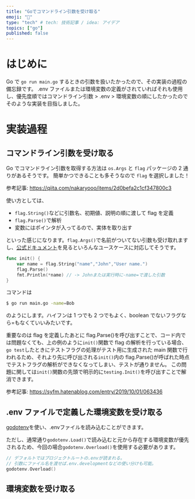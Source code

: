 ```yaml
---
title: "Goでコマンドライン引数を受け取る"
emoji: "🐹"
type: "tech" # tech: 技術記事 / idea: アイデア
topics: ["go"]
published: false
---
```


# はじめに

Go で `go run main.go` するときの引数を扱いたかったので、その実装の過程の備忘録です。
.env ファイルまたは環境変数の定義がされていればそれも使用し、優先度順ではコマンドライン引数 > .env > 環境変数の順にしたかったのでそのような実装を目指しました。

# 実装過程

## コマンドライン引数を受け取る

Go でコマンドライン引数を取得する方法は `os.Args` と `flag` パッケージの 2 通りがあるそうです。
簡単かつできることも多そうなので `flag` を選択しました！

参考記事:
https://qiita.com/nakaryooo/items/2d0befa2c1cf347800c3

使い方としては、

- `flag.String()`などに引数名、初期値、説明の順に渡して flag を定義
- `flag.Parse()`で解析
- 変数にはポインタが入ってるので、実体を取り出す

といった感じになります。`flag.Args()`で名前がついてない引数も受け取れますし、[公式ドキュメント](https://pkg.go.dev/flag)を見るといろんなユースケースに対応してそうです。

```go
func init() {
    var name = flag.String("name","John","User name.")
    flag.Parse()
    fmt.Println(*name) // -> Johnまたは実行時に-name=で渡した引数
}
```

コマンドは

```sh
$ go run main.go -name=Bob
```

のようにします。ハイフンは 1 つでも 2 つでもよく、boolean でないフラグなら=もなくていいみたいです。

重要なのは flag を定義したあとに flag.Parse()を呼び出すことで、コード内では問題なくても、上の例のように`init()`関数で flag の解析を行っている場合、`go test`したときにテストフラグの処理がテスト用に生成された main 関数で行われるため、それより先に呼び出される`init()`内の flag.Parse()が呼ばれた時点でテストフラグの解析ができなくなってしまい、テストが通りません。
この問題に関しては`init()`関数の先頭で明示的に`testing.Init()`を呼び出すことで解消できます。

参考記事:
https://syfm.hatenablog.com/entry/2019/10/01/063436

## .env ファイルで定義した環境変数を受け取る

[godotenv](https://github.com/joho/godotenv)を使い、.envファイルを読み込むことができます。

ただし、通常通り`godotenv.Load()`で読み込むと元から存在する環境変数が優先されるため、今回の場合`godotenv.Overload()`を使用する必要があります。

```go
// デフォルトではプロジェクトルートの.envが読まれる。
// 引数にファイル名を渡せば.env.developmentなどの使い分けも可能。
godotenv.Overload()
```

## 環境変数を受け取る

